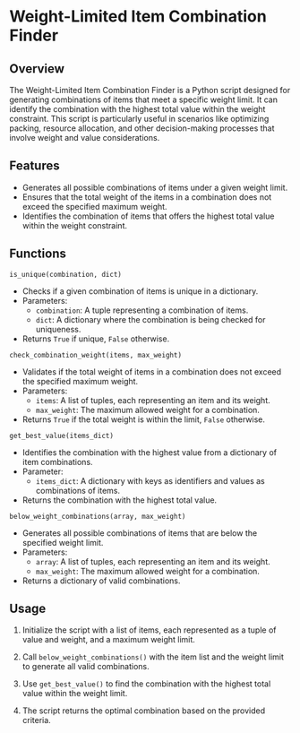 # Weight-Limited Item Combination Finder

## Overview

The Weight-Limited Item Combination Finder is a Python script designed for generating combinations of items that meet a specific weight limit. It can identify the combination with the highest total value within the weight constraint. This script is particularly useful in scenarios like optimizing packing, resource allocation, and other decision-making processes that involve weight and value considerations.

## Features

- Generates all possible combinations of items under a given weight limit.
- Ensures that the total weight of the items in a combination does not exceed the specified maximum weight.
- Identifies the combination of items that offers the highest total value within the weight constraint.

## Functions

`is_unique(combination, dict)`

- Checks if a given combination of items is unique in a dictionary.
- Parameters:
  - `combination`: A tuple representing a combination of items.
  - `dict`: A dictionary where the combination is being checked for uniqueness.
- Returns `True` if unique, `False` otherwise.

`check_combination_weight(items, max_weight)`

- Validates if the total weight of items in a combination does not exceed the specified maximum weight.
- Parameters:
  - `items`: A list of tuples, each representing an item and its weight.
  - `max_weight`: The maximum allowed weight for a combination.
- Returns `True` if the total weight is within the limit, `False` otherwise.

`get_best_value(items_dict)`

- Identifies the combination with the highest value from a dictionary of item combinations.
- Parameter:
  - `items_dict`: A dictionary with keys as identifiers and values as combinations of items.
- Returns the combination with the highest total value.

`below_weight_combinations(array, max_weight)`

- Generates all possible combinations of items that are below the specified weight limit.
- Parameters:
  - `array`: A list of tuples, each representing an item and its weight.
  - `max_weight`: The maximum allowed weight for a combination.
- Returns a dictionary of valid combinations.

## Usage

1. Initialize the script with a list of items, each represented as a tuple of value and weight, and a maximum weight limit.

2. Call `below_weight_combinations()` with the item list and the weight limit to generate all valid combinations.

3. Use `get_best_value()` to find the combination with the highest total value within the weight limit.

4. The script returns the optimal combination based on the provided criteria.
